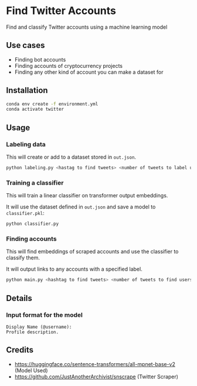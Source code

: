 # Find Twitter Accounts
Find and classify Twitter accounts using a machine learning model

## Use cases

- Finding bot accounts
- Finding accounts of cryptocurrency projects
- Finding any other kind of account you can make a dataset for

## Installation

```bash
conda env create -f environment.yml
conda activate twitter
```

## Usage

### Labeling data

This will create or add to a dataset stored in `out.json`.

```bash
python labeling.py <hastag to find tweets> <number of tweets to label users>
```

### Training a classifier

This will train a linear classifier on transformer output embeddings.

It will use the dataset defined in `out.json` and save a model to `classifier.pkl`:

```bash
python classifier.py
```

### Finding accounts

This will find embeddings of scraped accounts and use the classifier to classify them.

It will output links to any accounts with a specified label.

```bash
python main.py <hashtag to find tweets> <number of tweets to find users> <label to search for>
```

## Details

### Input format for the model

```
Display Name (@username):
Profile description.
```

## Credits

- https://huggingface.co/sentence-transformers/all-mpnet-base-v2 (Model Used)
- https://github.com/JustAnotherArchivist/snscrape (Twitter Scraper)
